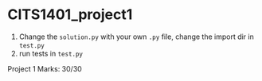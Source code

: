 # CITS1401_project1

1. Change the `solution.py` with your own `.py` file, change the import dir in `test.py`
2. run tests in `test.py`

Project 1 Marks: 30/30
